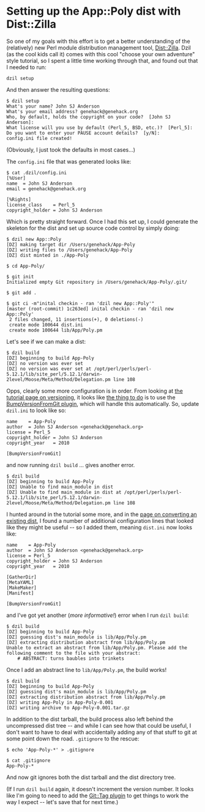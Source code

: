 # Setting up the App::Poly dist with Dist::Zilla

So one of my goals with this effort is to get a better understanding of the (relatively) new Perl module distribution management tool, [Dist::Zilla][dzil]. Dzil (as the cool kids call it) comes with this cool "choose your own adventure" style tutorial, so I spent a little time working through that, and found out that I needed to run:

    dzil setup

And then answer the resulting questions:

    $ dzil setup
    What's your name? John SJ Anderson
    What's your email address? genehack@genehack.org
    Who, by default, holds the copyright on your code?  [John SJ Anderson]:
    What license will you use by default (Perl_5, BSD, etc.)?  [Perl_5]:
    Do you want to enter your PAUSE account details?  [y/N]:
    config.ini file created!

(Obviously, I just took the defaults in most cases...)

The `config.ini` file that was generated looks like:

    $ cat .dzil/config.ini 
    [%User]
    name  = John SJ Anderson
    email = genehack@genehack.org
    
    [%Rights]
    license_class    = Perl_5
    copyright_holder = John SJ Anderson

Which is pretty straight forward. Once I had this set up, I could generate the skeleton for the dist and set up source code control by simply doing:

    $ dzil new App::Poly
    [DZ] making target dir /Users/genehack/App-Poly
    [DZ] writing files to /Users/genehack/App-Poly
    [DZ] dist minted in ./App-Poly
    
    $ cd App-Poly/
    
    $ git init
    Initialized empty Git repository in /Users/genehack/App-Poly/.git/

    $ git add .

    $ git ci -m"inital checkin - ran 'dzil new App::Poly'"
    [master (root-commit) 1c263ed] inital checkin - ran 'dzil new App::Poly'
     2 files changed, 11 insertions(+), 0 deletions(-)
     create mode 100644 dist.ini
     create mode 100644 lib/App/Poly.pm

Let's see if we can make a dist:

    $ dzil build
    [DZ] beginning to build App-Poly
    [DZ] no version was ever set
    [DZ] no version was ever set at /opt/perl/perls/perl-5.12.1/lib/site_perl/5.12.1/darwin-2level/Moose/Meta/Method/Delegation.pm line 108

Opps, clearly some more configuration is in order. From looking at [the tutorial page on versioning][tutorial-versioning], it looks like [the thing to do][thing-to-do] is to use the [BumpVersionFromGit plugin][bump-version-plugin], which will handle this automatically. So, update `dzil.ini` to look like so:

    name    = App-Poly
    author  = John SJ Anderson <genehack@genehack.org>
    license = Perl_5
    copyright_holder = John SJ Anderson
    copyright_year   = 2010

    [BumpVersionFromGit]

and now running `dzil build` ... gives another error. 

    $ dzil build
    [DZ] beginning to build App-Poly
    [DZ] Unable to find main_module in dist
    [DZ] Unable to find main_module in dist at /opt/perl/perls/perl-5.12.1/lib/site_perl/5.12.1/darwin-2level/Moose/Meta/Method/Delegation.pm line 108

I hunted around in the tutorial some more, and in the [page on converting an existing dist][tutorial-converting], I found a number of additional configuration lines that looked like they might be useful -- so I added them, meaning `dist.ini` now looks like:

    name    = App-Poly
    author  = John SJ Anderson <genehack@genehack.org>
    license = Perl_5
    copyright_holder = John SJ Anderson
    copyright_year   = 2010

    [GatherDir]
    [MetaYAML]
    [MakeMaker]
    [Manifest]

    [BumpVersionFromGit]

and I've got yet another (*more informative!*) error when I run `dzil build`:

    $ dzil build
    [DZ] beginning to build App-Poly
    [DZ] guessing dist's main_module is lib/App/Poly.pm
    [DZ] extracting distribution abstract from lib/App/Poly.pm
    Unable to extract an abstract from lib/App/Poly.pm. Please add the following comment to the file with your abstract:
        # ABSTRACT: turns baubles into trinkets

Once I add an abstract line to `lib/App/Poly.pm`, the build works!

    $ dzil build
    [DZ] beginning to build App-Poly
    [DZ] guessing dist's main_module is lib/App/Poly.pm
    [DZ] extracting distribution abstract from lib/App/Poly.pm
    [DZ] writing App-Poly in App-Poly-0.001
    [DZ] writing archive to App-Poly-0.001.tar.gz

In addition to the dist tarball, the build process also left behind the uncompressed dist tree -- and while I can see how that could be useful, I don't want to have to deal with accidentally adding any of that stuff to git at some point down the road. `.gitignore` to the rescue:

    $ echo 'App-Poly-*' > .gitignore
    
    $ cat .gitignore
    App-Poly-*

And now git ignores both the dist tarball and the dist directory tree.

(If I run `dzil build` again, it doesn't increment the version number. It looks like I'm going to need to add the [Git::Tag plugin][git-tag-plugin] to get things to work the way I expect -- let's save that for next time.)

[bump-version-plugin]: http://search.cpan.org/~dagolden/Dist-Zilla-Plugin-BumpVersionFromGit/lib/Dist/Zilla/Plugin/BumpVersionFromGit.pm
[dzil]: http://dzil.org/
[git-tag-plugin]: http://search.cpan.org/~jquelin/Dist-Zilla-Plugin-Git/lib/Dist/Zilla/Plugin/Git/Tag.pm
[thing-to-do]: http://dzil.org/tutorial/versioning.html#Version-Numbering-from-Git
[tutorial-converting]: http://dzil.org/tutorial/convert-dist.html
[tutorial-versioning]: http://dzil.org/tutorial/versioning.html
